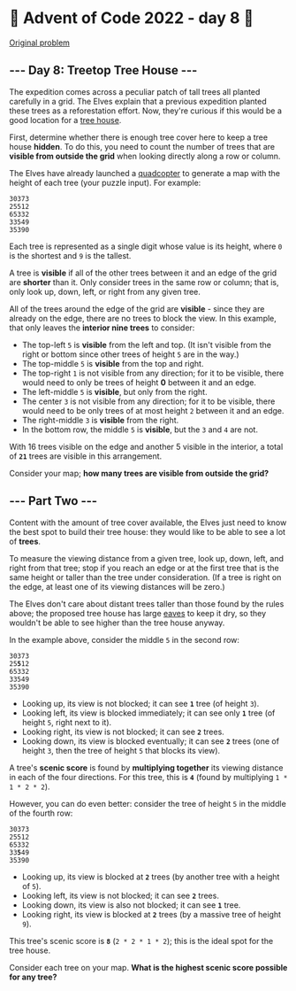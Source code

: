 # 🎄 Advent of Code 2022 - day 8 🎄
[Original problem](https://adventofcode.com/2022/day/8)

<article class="day-desc"><h2>--- Day 8: Treetop Tree House ---</h2><p>The expedition comes across a peculiar patch of tall trees all planted carefully in a grid. The Elves explain that a previous expedition planted these trees as a reforestation effort. Now, they're curious if this would be a good location for a <a href="https://en.wikipedia.org/wiki/Tree_house" target="_blank">tree house</a>.</p>
<p>First, determine whether there is enough tree cover here to keep a tree house <strong>hidden</strong>. To do this, you need to count the number of trees that are <strong>visible from outside the grid</strong> when looking directly along a row or column.</p>
<p>The Elves have already launched a <a href="https://en.wikipedia.org/wiki/Quadcopter" target="_blank">quadcopter</a> to generate a map with the height of each tree (<span title="The Elves have already launched a quadcopter (your puzzle input).">your puzzle input</span>). For example:</p>
<pre><code>30373
25512
65332
33549
35390
</code></pre>
<p>Each tree is represented as a single digit whose value is its height, where <code>0</code> is the shortest and <code>9</code> is the tallest.</p>
<p>A tree is <strong>visible</strong> if all of the other trees between it and an edge of the grid are <strong>shorter</strong> than it. Only consider trees in the same row or column; that is, only look up, down, left, or right from any given tree.</p>
<p>All of the trees around the edge of the grid are <strong>visible</strong> - since they are already on the edge, there are no trees to block the view. In this example, that only leaves the <strong>interior nine trees</strong> to consider:</p>
<ul>
<li>The top-left <code>5</code> is <strong>visible</strong> from the left and top. (It isn't visible from the right or bottom since other trees of height <code>5</code> are in the way.)</li>
<li>The top-middle <code>5</code> is <strong>visible</strong> from the top and right.</li>
<li>The top-right <code>1</code> is not visible from any direction; for it to be visible, there would need to only be trees of height <strong>0</strong> between it and an edge.</li>
<li>The left-middle <code>5</code> is <strong>visible</strong>, but only from the right.</li>
<li>The center <code>3</code> is not visible from any direction; for it to be visible, there would need to be only trees of at most height <code>2</code> between it and an edge.</li>
<li>The right-middle <code>3</code> is <strong>visible</strong> from the right.</li>
<li>In the bottom row, the middle <code>5</code> is <strong>visible</strong>, but the <code>3</code> and <code>4</code> are not.</li>
</ul>
<p>With 16 trees visible on the edge and another 5 visible in the interior, a total of <code><strong>21</strong></code> trees are visible in this arrangement.</p>
<p>Consider your map; <strong>how many trees are visible from outside the grid?</strong></p>
</article>

<article class="day-desc"><h2 id="part2">--- Part Two ---</h2><p>Content with the amount of tree cover available, the Elves just need to know the best spot to build their tree house: they would like to be able to see a lot of <strong>trees</strong>.</p>
<p>To measure the viewing distance from a given tree, look up, down, left, and right from that tree; stop if you reach an edge or at the first tree that is the same height or taller than the tree under consideration. (If a tree is right on the edge, at least one of its viewing distances will be zero.)</p>
<p>The Elves don't care about distant trees taller than those found by the rules above; the proposed tree house has large <a href="https://en.wikipedia.org/wiki/Eaves" target="_blank">eaves</a> to keep it dry, so they wouldn't be able to see higher than the tree house anyway.</p>
<p>In the example above, consider the middle <code>5</code> in the second row:</p>
<pre><code>30373
25<strong>5</strong>12
65332
33549
35390
</code></pre>
<ul>
<li>Looking up, its view is not blocked; it can see <code><strong>1</strong></code> tree (of height <code>3</code>).</li>
<li>Looking left, its view is blocked immediately; it can see only <code><strong>1</strong></code> tree (of height <code>5</code>, right next to it).</li>
<li>Looking right, its view is not blocked; it can see <code><strong>2</strong></code> trees.</li>
<li>Looking down, its view is blocked eventually; it can see <code><strong>2</strong></code> trees (one of height <code>3</code>, then the tree of height <code>5</code> that blocks its view).</li>
</ul>
<p>A tree's <strong>scenic score</strong> is found by <strong>multiplying together</strong> its viewing distance in each of the four directions. For this tree, this is <code><strong>4</strong></code> (found by multiplying <code>1 * 1 * 2 * 2</code>).</p>
<p>However, you can do even better: consider the tree of height <code>5</code> in the middle of the fourth row:</p>
<pre><code>30373
25512
65332
33<strong>5</strong>49
35390
</code></pre>
<ul>
<li>Looking up, its view is blocked at <code><strong>2</strong></code> trees (by another tree with a height of <code>5</code>).</li>
<li>Looking left, its view is not blocked; it can see <code><strong>2</strong></code> trees.</li>
<li>Looking down, its view is also not blocked; it can see <code><strong>1</strong></code> tree.</li>
<li>Looking right, its view is blocked at <code><strong>2</strong></code> trees (by a massive tree of height <code>9</code>).</li>
</ul>
<p>This tree's scenic score is <code><strong>8</strong></code> (<code>2 * 2 * 1 * 2</code>); this is the ideal spot for the tree house.</p>
<p>Consider each tree on your map. <strong>What is the highest scenic score possible for any tree?</strong></p>
</article>
